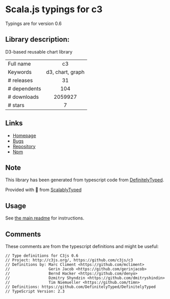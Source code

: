 
# Scala.js typings for c3

Typings are for version 0.6

## Library description:
D3-based reusable chart library

|                    |                 |
| ------------------ | :-------------: |
| Full name          | c3 |
| Keywords           | d3, chart, graph |
| # releases         | 31 |
| # dependents       | 104 |
| # downloads        | 2059927 |
| # stars            | 7 |

## Links
- [Homepage](https://github.com/c3js/c3#readme)
- [Bugs](https://github.com/c3js/c3/issues)
- [Repository](https://github.com/c3js/c3)
- [Npm](https://www.npmjs.com/package/c3)
    


## Note
This library has been generated from typescript code from [DefinitelyTyped](https://definitelytyped.org).

Provided with :purple_heart: from [ScalablyTyped](https://github.com/oyvindberg/ScalablyTyped)

## Usage
See [the main readme](../../readme.md) for instructions.

## Comments

These comments are from the typescript definitions and might be useful:
```
// Type definitions for C3js 0.6
// Project: http://c3js.org/, https://github.com/c3js/c3
// Definitions by: Marc Climent <https://github.com/mcliment>
//                 Gerin Jacob <https://github.com/gerinjacob>
//                 Bernd Hacker <https://github.com/denyo>
//                 Dzmitry Shyndzin <https://github.com/dmitryshindin>
//                 Tim Niemueller <https://github.com/timn>
// Definitions: https://github.com/DefinitelyTyped/DefinitelyTyped
// TypeScript Version: 2.3

```

